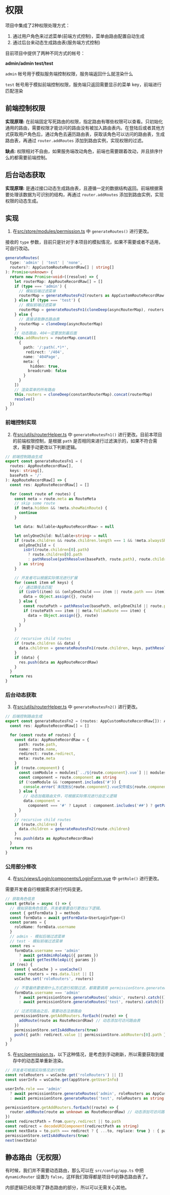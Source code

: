# 权限

项目中集成了2种权限处理方式：

1. 通过用户角色来过滤菜单(前端方式控制)，菜单由路由配置自动生成
2. 通过后台来动态生成路由表(服务端方式控制)

目前项目中提供了两种不同方式的帐号：

**admin/admin test/test**

`admin` 帐号用于模拟服务端控制权限，服务端返回什么就渲染什么

`test` 帐号用于模拟前端控制权限，服务端只返回需要显示的菜单 key，前端进行匹配渲染

## 前端控制权限

**实现原理:** 在前端固定写死路由的权限，指定路由有哪些权限可以查看。只初始化通用的路由，需要权限才能访问的路由没有被加入路由表内。在登陆后或者其他方式获取用户角色后，通过角色去遍历路由表，获取该角色可以访问的路由表，生成路由表，再通过 `router.addRoutes` 添加到路由实例，实现权限的过滤。

**缺点:** 权限相对不自由，如果服务端改动角色，前端也需要跟着改动，并且排序什么的都需要前端控制。

## 后台动态获取

**实现原理:** 是通过接口动态生成路由表，且遵循一定的数据结构返回。前端根据需要处理该数据为可识别的结构，再通过 `router.addRoutes` 添加到路由实例，实现权限的动态生成。

## 实现

1. 在[src/store/modules/permission.ts](https://github.com/kailong321200875/vue-element-plus-admin/blob/master/src/store/modules/permission.ts) 中 `generateRoutes()` 进行更改。

接收的 `type` 参数，目前只是针对于本项目的模拟情况，如果不需要或者不适用，可自行改动。

```ts
generateRoutes(
  type: 'admin' | 'test' | 'none',
  routers?: AppCustomRouteRecordRaw[] | string[]
): Promise<unknown> {
  return new Promise<void>((resolve) => {
    let routerMap: AppRouteRecordRaw[] = []
    if (type === 'admin') {
      // 模拟后端过滤菜单
      routerMap = generateRoutesFn2(routers as AppCustomRouteRecordRaw[])
    } else if (type === 'test') {
      // 模拟前端过滤菜单
      routerMap = generateRoutesFn1(cloneDeep(asyncRouterMap), routers as string[])
    } else {
      // 直接读取静态路由表
      routerMap = cloneDeep(asyncRouterMap)
    }
    // 动态路由，404一定要放到最后面
    this.addRouters = routerMap.concat([
      {
        path: '/:path(.*)*',
         redirect: '/404',
        name: '404Page',
        meta: {
           hidden: true,
          breadcrumb: false
        }
      }
    ])
    // 渲染菜单的所有路由
    this.routers = cloneDeep(constantRouterMap).concat(routerMap)
    resolve()
  })
}
```

### 前端控制实现

2. 在[src/utils/routerHelper.ts](https://github.com/kailong321200875/vue-element-plus-admin/blob/master/src/utils/routerHelper.ts) 中 `generateRoutesFn1()` 进行更改。目前本项目的前端权限控制，是根据 `path` 是否相同来进行过滤演示的，如果不符合需求，需要手动更改以下判断逻辑。

```ts
// 前端控制路由生成
export const generateRoutesFn1 = (
  routes: AppRouteRecordRaw[],
  keys: string[],
  basePath = '/'
): AppRouteRecordRaw[] => {
  const res: AppRouteRecordRaw[] = []

  for (const route of routes) {
    const meta = route.meta as RouteMeta
    // skip some route
    if (meta.hidden && !meta.showMainRoute) {
      continue
    }

    let data: Nullable<AppRouteRecordRaw> = null

    let onlyOneChild: Nullable<string> = null
    if (route.children && route.children.length === 1 && !meta.alwaysShow) {
      onlyOneChild = (
        isUrl(route.children[0].path)
          ? route.children[0].path
          : pathResolve(pathResolve(basePath, route.path), route.children[0].path)
      ) as string
    }

    // 开发者可以根据实际情况进行扩展
    for (const item of keys) {
      // 通过路径去匹配
      if (isUrl(item) && (onlyOneChild === item || route.path === item)) {
        data = Object.assign({}, route)
      } else {
        const routePath = pathResolve(basePath, onlyOneChild || route.path)
        if (routePath === item || meta.followRoute === item) {
          data = Object.assign({}, route)
        }
      }
    }

    // recursive child routes
    if (route.children && data) {
      data.children = generateRoutesFn1(route.children, keys, pathResolve(basePath, data.path))
    }
    if (data) {
      res.push(data as AppRouteRecordRaw)
    }
  }
  return res
}
```

### 后台动态获取

3. 在[src/utils/routerHelper.ts](https://github.com/kailong321200875/vue-element-plus-admin/blob/master/src/utils/routerHelper.ts) 中 `generateRoutesFn2()` 进行更改。

```ts
// 后端控制路由生成
export const generateRoutesFn2 = (routes: AppCustomRouteRecordRaw[]): AppRouteRecordRaw[] => {
  const res: AppRouteRecordRaw[] = []

  for (const route of routes) {
    const data: AppRouteRecordRaw = {
      path: route.path,
      name: route.name,
      redirect: route.redirect,
      meta: route.meta
    }
    if (route.component) {
      const comModule = modules[`../${route.component}.vue`] || modules[`../${route.component}.tsx`]
      const component = route.component as string
      if (!comModule && !component.includes('#')) {
        console.error(`未找到${route.component}.vue文件或${route.component}.tsx文件，请创建`)
      } else {
        // 动态加载路由文件，可根据实际情况进行自定义逻辑
        data.component =
          component === '#' ? Layout : component.includes('##') ? getParentLayout() : comModule
      }
    }
    // recursive child routes
    if (route.children) {
      data.children = generateRoutesFn2(route.children)
    }
    res.push(data as AppRouteRecordRaw)
  }
  return res
}
```

### 公用部分修改

4. 在[src/views/Login/components/LoginForm.vue](https://github.com/kailong321200875/vue-element-plus-admin/blob/master/src/views/Login/components/LoginForm.vue) 中 `getRole()` 进行更改。

需要开发者自行根据需求进行代码变更。

```ts
// 获取角色信息
const getRole = async () => {
  // 模拟获取角色信息，开发者需要自行更改以下逻辑。
  const { getFormData } = methods
  const formData = await getFormData<UserLoginType>()
  const params = {
    roleName: formData.username
  }
  // admin - 模拟后端过滤菜单
  // test - 模拟前端过滤菜单
  const res =
    formData.username === 'admin'
      ? await getAdminRoleApi({ params })
      : await getTestRoleApi({ params })
  if (res) {
    const { wsCache } = useCache()
    const routers = res.data.list || []
    wsCache.set('roleRouters', routers)

    // 不管最终要使用什么方式进行权限过滤，都需要调用 permissionStore.generateRoutes()
    formData.username === 'admin'
      ? await permissionStore.generateRoutes('admin', routers).catch(() => {})
      : await permissionStore.generateRoutes('test', routers).catch(() => {})

    // 过滤完路由之后，需要动态注册路由
    permissionStore.getAddRouters.forEach((route) => {
      addRoute(route as RouteRecordRaw) // 动态添加可访问路由表
    })
    permissionStore.setIsAddRouters(true)
    push({ path: redirect.value || permissionStore.addRouters[0].path })
  }
}
```

5. 在[src/permission.ts](https://github.com/kailong321200875/vue-element-plus-admin/blob/master/src/permission.ts)，以下这种情况，是考虑到手动刷新，所以需要获取到缓存中的动态菜单重新渲染。

```ts
// 开发者可根据实际情况进行修改
const roleRouters = wsCache.get('roleRouters') || []
const userInfo = wsCache.get(appStore.getUserInfo)

userInfo.role === 'admin'
  ? await permissionStore.generateRoutes('admin', roleRouters as AppCustomRouteRecordRaw[])
  : await permissionStore.generateRoutes('test', roleRouters as string[])

permissionStore.getAddRouters.forEach((route) => {
  router.addRoute(route as unknown as RouteRecordRaw) // 动态添加可访问路由表
})
const redirectPath = from.query.redirect || to.path
const redirect = decodeURIComponent(redirectPath as string)
const nextData = to.path === redirect ? { ...to, replace: true } : { path: redirect }
permissionStore.setIsAddRouters(true)
next(nextData)
```

## 静态路由（无权限）

有时候，我们并不需要动态路由，那么可以在 `src/config/app.ts` 中把 `dynamicRouter` 设置为 `false`，这样我们取得都是项目中的静态路由表了。

内部逻辑已经处理了静态路由的部分，所以可以无需关心其他。

